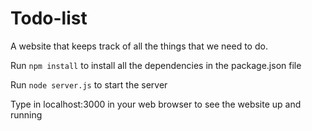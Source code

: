 # Todo-list

A website that keeps track of all the things that we need to do.

Run `npm install` to install all the dependencies in the package.json file

Run `node server.js` to start the server

Type in localhost:3000 in your web browser to see the website up and running
